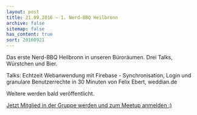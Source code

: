 ```yaml
---
layout: post
title: 21.09.2016 – 1. Nerd-BBQ Heilbronn
archive: false
sitemap: false
has_content: true
sort: 20160921
---
```


Das erste Nerd-BBQ Heilbronn in unseren Büroräumen. Drei Talks, Würstchen und Bier.

Talks:
Echtzeit Webanwendung mit Firebase - Synchronisation, Login und granulare Benutzerrechte in 30 Minuten von Felix Ebert, weddian.de

Weitere werden bald veröffentlicht.

[Jetzt Mitglied in der Gruppe werden und zum Meetup anmelden :)](http://www.meetup.com/de-DE/Nerd-BBQ-Heilbronn/)
